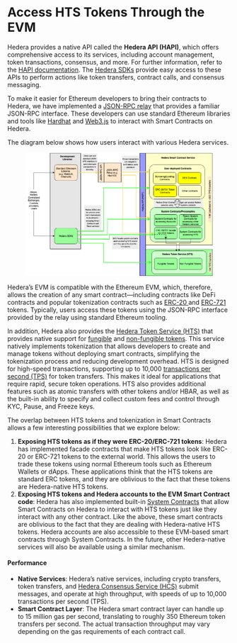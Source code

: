 # Access HTS Tokens Through the EVM

Hedera provides a native API called the **Hedera API (HAPI)**, which offers comprehensive access to its services, including account management, token transactions, consensus, and more. For further information, refer to the [HAPI documentation](../../sdks-and-apis/hedera-api/). The [Hedera SDKs](../../sdks-and-apis/sdks/) provide easy access to these APIs to perform actions like token transfers, contract calls, and consensus messaging.

To make it easier for Ethereum developers to bring their contracts to Hedera, we have implemented a [JSON-RPC relay](../smart-contracts/json-rpc-relay.md) that provides a familiar JSON-RPC interface. These developers can use standard Ethereum libraries and tools like [Hardhat](../../support-and-community/glossary.md#hardhat) and [Web3.js](https://web3js.readthedocs.io/en/v1.10.0/) to interact with Smart Contracts on Hedera.

The diagram below shows how users interact with various Hedera services.

<figure><img src="../../.gitbook/assets/SmartContractsAndHTS.drawio.png" alt=""><figcaption></figcaption></figure>

Hedera’s EVM is compatible with the Ethereum EVM, which, therefore, allows the creation of any smart contract—including contracts like DeFi contracts and popular tokenization contracts such as [ERC-20 ](../smart-contracts/tokens-managed-by-smart-contracts/erc-20-fungible-tokens.md)and [ERC-721](../smart-contracts/tokens-managed-by-smart-contracts/erc-721-non-fungible-tokens-nfts.md) tokens. Typically, users access these tokens using the JSON-RPC interface provided by the relay using standard Ethereum tooling.

In addition, Hedera also provides the [Hedera Token Service (HTS)](../../support-and-community/glossary.md#hedera-token-service-hts) that provides native support for [fungible](../../support-and-community/glossary.md#fungible-token) and [non-fungible tokens](../../support-and-community/glossary.md#non-fungible-token-nft). This service natively implements tokenization that allows developers to create and manage tokens without deploying smart contracts, simplifying the tokenization process and reducing development overhead. HTS is designed for high-speed transactions, supporting up to 10,000 [transactions per second (TPS)](../../support-and-community/glossary.md#transactions-per-second-tps) for token transfers. This makes it ideal for applications that require rapid, secure token operations. HTS also provides additional features such as atomic transfers with other tokens and/or HBAR, as well as the built-in ability to specify and collect custom fees and control through KYC, Pause, and Freeze keys.

The overlap between HTS tokens and tokenization in Smart Contracts allows a few interesting possibilities that we explore below:

1. **Exposing HTS tokens as if they were ERC-20/ERC-721 tokens**: Hedera has implemented facade contracts that make HTS tokens look like ERC-20 or ERC-721 tokens to the external world. This allows the users to trade these tokens using normal Ethereum tools such as Ethereum Wallets or dApps. These applications think that the HTS tokens are standard ERC tokens, and they are oblivious to the fact that these tokens are Hedera-native HTS tokens.
2. **Exposing HTS tokens and Hedera accounts to the EVM Smart Contract code**: Hedera has also implemented built-in [System Contracts](../smart-contracts/compiling-smart-contracts.md#system-smart-contracts) that allow Smart Contracts on Hedera to interact with HTS tokens just like they interact with any other contract. Like the above, these smart contracts are oblivious to the fact that they are dealing with Hedera-native HTS tokens. Hedera accounts are also accessible to these EVM-based smart contracts through System Contracts. In the future, other Hedera-native services will also be available using a similar mechanism.

#### Performance

* **Native Services**: Hedera’s native services, including crypto transfers, token transfers, and [Hedera Consensus Service (HCS)](../../support-and-community/glossary.md#hedera-consensus-service-hcs) submit messages, and operate at high throughput, with speeds of up to 10,000 transactions per second (TPS).
* **Smart Contract Layer**: The Hedera smart contract layer can handle up to 15 million gas per second, translating to roughly 350 Ethereum token transfers per second. The actual transaction throughput may vary depending on the gas requirements of each contract call.
